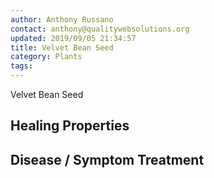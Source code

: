 ```yaml
---
author: Anthony Russano
contact: anthony@qualitywebsolutions.org
updated: 2019/09/05 21:34:57
title: Velvet Bean Seed
category: Plants
tags:
---
```

Velvet Bean Seed

## Healing Properties

## Disease / Symptom Treatment

[^1]: **Study Type:**  Animal Study, Commentary, Human Study: In Vitro - In Vivo - In Silico, Human: Case Report, Meta Analysis, Review<br>**Title:** <br>**Author(s):**  <br>**Institution(s):** <br>**Publication:** <i> </i><br>**Date:** <br>**Abstract:** <i> </i><br>**Link:** [Source]()<br>**Citations:**   